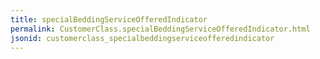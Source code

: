 ```yaml
---
title: specialBeddingServiceOfferedIndicator
permalink: CustomerClass.specialBeddingServiceOfferedIndicator.html
jsonid: customerclass_specialbeddingserviceofferedindicator
---
```


